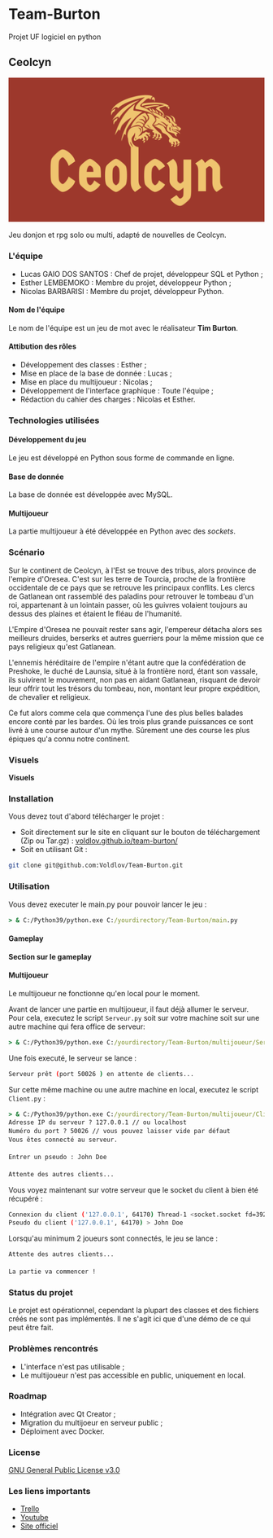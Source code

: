 # Team-Burton
Projet UF logiciel en python

## Ceolcyn

![logo](Ceolcyn.png)


Jeu donjon et rpg solo ou multi, adapté de nouvelles de Ceolcyn.

### L'équipe

- Lucas GAIO DOS SANTOS : Chef de projet, développeur SQL et Python ;
- Esther LEMBEMOKO : Membre du projet, développeur Python ;
- Nicolas BARBARISI : Membre du projet, développeur Python.

#### Nom de l'équipe

Le nom de l'équipe est un jeu de mot avec le réalisateur **Tim Burton**.

#### Attibution des rôles

- Développement des classes : Esther ;
- Mise en place de la base de donnée : Lucas ;
- Mise en place du multijoueur : Nicolas ;
- Développement de l'interface graphique : Toute l'équipe ;
- Rédaction du cahier des charges : Nicolas et Esther.

### Technologies utilisées

#### Développement du jeu

Le jeu est développé en Python sous forme de commande en ligne.

#### Base de donnée

La base de donnée est développée avec MySQL.

#### Multijoueur

La partie multijoueur à été développée en Python avec des *sockets*.

### Scénario 

Sur le continent de Ceolcyn, à l'Est se trouve des tribus, alors province de l'empire d'Oresea. C'est sur les terre de Tourcia, proche de la frontière occidentale de ce pays que se retrouve les principaux conflits. Les clercs de Gatlanean ont rassemblé des paladins pour retrouver le tombeau d'un roi, appartenant à un lointain passer, où les guivres volaient toujours au dessus des plaines et étaient le fléau de l'humanité. 
            
L'Empire d'Oresea ne pouvait rester sans agir, l'empereur détacha alors ses meilleurs druides, berserks et autres guerriers pour la même mission que ce pays religieux qu'est Gatlanean. 
            
L'ennemis héréditaire de l'empire n'étant autre que la confédération de Preshoke, le duché de Launsia, situé à la frontière nord, étant son vassale, ils suivirent le mouvement, non pas en aidant Gatlanean, risquant de devoir leur offrir tout les trésors du tombeau, non, montant leur propre expédition, de chevalier et religieux.
            
Ce fut alors comme cela que commença l'une des plus belles balades encore conté par les bardes. Où les trois plus grande puissances ce sont livré à une course autour d'un mythe. Sûrement une des course les plus épiques qu'a connu notre continent.

### Visuels

**Visuels**

### Installation

Vous devez tout d'abord télécharger le projet :
- Soit directement sur le site en cliquant sur le bouton de téléchargement (Zip ou Tar.gz) : [voldlov.github.io/team-burton/](https://voldlov.github.io/team-burton/)
- Soit en utilisant Git :
```bash
git clone git@github.com:Voldlov/Team-Burton.git
```

### Utilisation

Vous devez executer le main.py pour pouvoir lancer le jeu :

```cmd
> & C:/Python39/python.exe C:/yourdirectory/Team-Burton/main.py
```

#### Gameplay

**Section sur le gameplay**

#### Multijoueur

Le multijoueur ne fonctionne qu'en local pour le moment.

Avant de lancer une partie en multijoueur, il faut déjà allumer le serveur. Pour cela, executez le script `Serveur.py` soit sur votre machine soit sur une autre machine qui fera office de serveur:
```cmd
> & C:/Python39/python.exe C:/yourdirectory/Team-Burton/multijoueur/Serveur.py
```

Une fois executé, le serveur se lance :
```bash
Serveur prêt (port 50026 ) en attente de clients...
```

Sur cette même machine ou une autre machine en local, executez le script `Client.py` :
```cmd
> & C:/Python39/python.exe C:/yourdirectory/Team-Burton/multijoueur/Client.py
Adresse IP du serveur ? 127.0.0.1 // ou localhost
Numéro du port ? 50026 // vous pouvez laisser vide par défaut
Vous êtes connecté au serveur.

Entrer un pseudo : John Doe

Attente des autres clients...
```

Vous voyez maintenant sur votre serveur que le socket du client à bien été récupéré :
```bash
Connexion du client ('127.0.0.1', 64170) Thread-1 <socket.socket fd=392, family=AddressFamily.AF_INET, type=SocketKind.SOCK_STREAM, proto=0, laddr=('127.0.0.1', 50026), raddr=('127.0.0.1', 64170)>
Pseudo du client ('127.0.0.1', 64170) > John Doe
```

Lorsqu'au minimum 2 joueurs sont connectés, le jeu se lance :
```bash
Attente des autres clients...

La partie va commencer !
```

### Status du projet

Le projet est opérationnel, cependant la plupart des classes et des fichiers créés ne sont pas implémentés. Il ne s'agit ici que d'une démo de ce qui peut être fait.

### Problèmes rencontrés

- L'interface n'est pas utilisable ;
- Le multijoueur n'est pas accessible en public, uniquement en local.

### Roadmap

- Intégration avec Qt Creator ;
- Migration du multijoeur en serveur public ;
- Déploiment avec Docker.

### License

[GNU General Public License v3.0](https://choosealicense.com/licenses/gpl-3.0/)

### Les liens importants

- [Trello](https://trello.com/b/f9yrZC1a/team-burton)
- [Youtube](https://www.youtube.com/channel/UC8rv6HyQJmfPdnSm0M5SG6w)
- [Site officiel](https://voldlov.github.io/team-burton/)